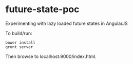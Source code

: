 future-state-poc
================

Experimenting with lazy loaded future states in AngularJS

To build/run:

    bower install
    grunt server
  
Then browse to localhost:9000/index.html.
